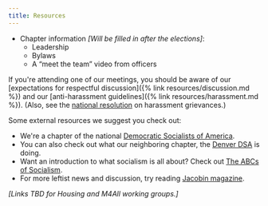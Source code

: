 ```yaml
---
title: Resources
---
```


* Chapter information _[Will be filled in after the elections]_:
	* Leadership
	* Bylaws
	* A “meet the team” video from officers

If you're attending one of our meetings, you should be aware of our [expectations for respectful discussion]({% link resources/discussion.md %}) and our [anti-harassment guidelines]({% link resources/harassment.md %}). (Also, see the [national resolution](https://docs.google.com/document/d/14PXU8_0eKmPG_8GSVVyHurorNcNPOQN_mq-mAdCOUao/edit) on harassment grievances.)

Some external resources we suggest you check out:

* We're a chapter of the national [Democratic Socialists of America](http://www.dsausa.org).
* You can also check out what our neighboring chapter, the [Denver DSA](https://www.denverdsa.org) is doing.
* Want an introduction to what socialism is all about? Check out [The ABCs of Socialism](https://s3.jacobinmag.com/issues/jacobin-abcs.pdf).
* For more leftist news and discussion, try reading [Jacobin magazine](https://www.jacobinmag.com/).


_[Links TBD for Housing and M4All working groups.]_
